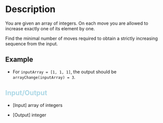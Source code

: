 # Description 

You are given an array of integers. On each move you are allowed to increase exactly one of its element by one. 

Find the minimal number of moves required to obtain a strictly increasing sequence from the input.

## Example

* For `inputArray = [1, 1, 1]`, the output should be
`arrayChange(inputArray) = 3`.

## <span style="color: lightblue">Input/Output</span>

* [Input] array of integers

* [Output] integer 